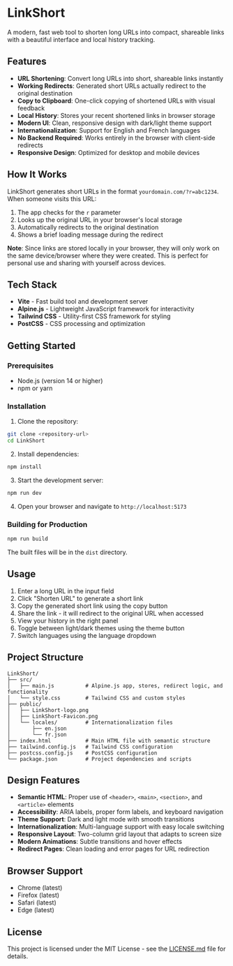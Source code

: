 # LinkShort

A modern, fast web tool to shorten long URLs into compact, shareable links with a beautiful interface and local history tracking.

## Features

- **URL Shortening**: Convert long URLs into short, shareable links instantly
- **Working Redirects**: Generated short URLs actually redirect to the original destination
- **Copy to Clipboard**: One-click copying of shortened URLs with visual feedback
- **Local History**: Stores your recent shortened links in browser storage
- **Modern UI**: Clean, responsive design with dark/light theme support
- **Internationalization**: Support for English and French languages
- **No Backend Required**: Works entirely in the browser with client-side redirects
- **Responsive Design**: Optimized for desktop and mobile devices

## How It Works

LinkShort generates short URLs in the format `yourdomain.com/?r=abc1234`. When someone visits this URL:

1. The app checks for the `r` parameter
2. Looks up the original URL in your browser's local storage
3. Automatically redirects to the original destination
4. Shows a brief loading message during the redirect

**Note**: Since links are stored locally in your browser, they will only work on the same device/browser where they were created. This is perfect for personal use and sharing with yourself across devices.

## Tech Stack

- **Vite** - Fast build tool and development server
- **Alpine.js** - Lightweight JavaScript framework for interactivity
- **Tailwind CSS** - Utility-first CSS framework for styling
- **PostCSS** - CSS processing and optimization

## Getting Started

### Prerequisites

- Node.js (version 14 or higher)
- npm or yarn

### Installation

1. Clone the repository:

```bash
git clone <repository-url>
cd LinkShort
```

2. Install dependencies:

```bash
npm install
```

3. Start the development server:

```bash
npm run dev
```

4. Open your browser and navigate to `http://localhost:5173`

### Building for Production

```bash
npm run build
```

The built files will be in the `dist` directory.

## Usage

1. Enter a long URL in the input field
2. Click "Shorten URL" to generate a short link
3. Copy the generated short link using the copy button
4. Share the link - it will redirect to the original URL when accessed
5. View your history in the right panel
6. Toggle between light/dark themes using the theme button
7. Switch languages using the language dropdown

## Project Structure

```text
LinkShort/
├── src/
│   ├── main.js          # Alpine.js app, stores, redirect logic, and functionality
│   └── style.css        # Tailwind CSS and custom styles
├── public/
│   ├── LinkShort-logo.png
│   ├── LinkShort-Favicon.png
│   └── locales/         # Internationalization files
│       ├── en.json
│       └── fr.json
├── index.html           # Main HTML file with semantic structure
├── tailwind.config.js   # Tailwind CSS configuration
├── postcss.config.js    # PostCSS configuration
└── package.json         # Project dependencies and scripts
```

## Design Features

- **Semantic HTML**: Proper use of `<header>`, `<main>`, `<section>`, and `<article>` elements
- **Accessibility**: ARIA labels, proper form labels, and keyboard navigation
- **Theme Support**: Dark and light mode with smooth transitions
- **Internationalization**: Multi-language support with easy locale switching
- **Responsive Layout**: Two-column grid layout that adapts to screen size
- **Modern Animations**: Subtle transitions and hover effects
- **Redirect Pages**: Clean loading and error pages for URL redirection

## Browser Support

- Chrome (latest)
- Firefox (latest)
- Safari (latest)
- Edge (latest)

## License

This project is licensed under the MIT License - see the [LICENSE.md](LICENSE.md) file for details.
